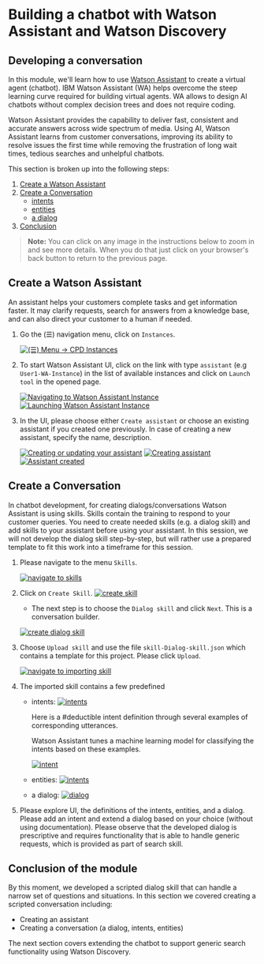 # Building a chatbot with Watson Assistant and Watson Discovery
## Developing a conversation

In this module, we'll learn how to use [Watson Assistant](https://www.ibm.com/products/watson-assistant) to create a virtual agent (chatbot). IBM Watson Assistant (WA) helps overcome the steep learning curve required for building virtual agents. WA allows to design AI chatbots without complex decision trees and does not require coding.

Watson Assistant provides the capability to deliver fast, consistent and accurate answers across wide spectrum of media. Using AI, Watson Assistant learns from customer conversations, improving its ability to resolve issues the first time while removing the frustration of long wait times, tedious searches and unhelpful chatbots. 

This section is broken up into the following steps:

1. [Create a Watson Assistant](#create-a-watson-assistant)
2. [Create a Conversation](#create-a-conversation)
    * [intents](#intents)
    * [entities](#entities)
    * [a dialog](#dialog)
3. [Conclusion](#conclusion-of-the-module)

> **Note:** You can click on any image in the instructions below to zoom in and see more details. 
> When you do that just click on your browser's back button to return to the previous page.

## Create a Watson Assistant
An assistant helps your customers complete tasks and get information faster. It may clarify requests, search for answers from a knowledge base, and can also direct your customer to a human if needed.

1. Go the (☰) navigation menu, click on `Instances`.

    [![(☰) Menu -> CPD Instances](../images/navigation/menu-instances.png)](../images/navigation/menu-instances.png)
    
2. To start Watson Assistant UI, click on the link with type `assistant` (e.g `User1-WA-Instance`) in the list of available instances and click on `Launch tool` in the opened page.

    [![Navigating to Watson Assistant Instance](../images/assistant/assistant-instances.png)](../images/assistant/assistant-instances.png)
    [![Launching Watson Assistant Instance](../images/assistant/assistant-launch-tool.png)](../images/assistant/assistant-launch-tool.png)
    
3. In the UI, please choose either `Create assistant` or choose an existing assistant if you created one previously. In case of creating a new assistant, specify the name, description.

    [![Creating or updating your assistant](../images/assistant/assistant-create.png)](../images/assistant/assistant-create.png)
    [![Creating assistant](../images/assistant/assistant-create-with-details.png)](../images/assistant/assistant-create-with-details.png)
    [![Assistant created](../images/assistant/assistant-created.png)](../images/assistant/assistant-created.png)


## Create a Conversation

In chatbot development, for creating dialogs/conversations Watson Assistant is using skills. Skills contain the training to respond to your customer queries. You need to create needed skills (e.g. a dialog skill) and add skills to your assistant before using your assistant. In this session, we will not develop the dialog skill step-by-step, 
but will rather use a prepared template to fit this work into a timeframe for this session.

1. Please navigate to the menu `Skills`.

    [![navigate to skills](../images/assistant/assistant-skills.png)](../images/assistant/assistant-skills.png)

2. Click on `Create Skill`.
[![create skill](../images/assistant/assistant-create-skill.png)](../images/assistant/assistant-create-skill.png)

    * The next step is to choose the `Dialog skill` and click `Next`. This is a conversation builder.

    [![create dialog skill](../images/assistant/assistant-create-dialog-skill.png)](../images/assistant/assistant-create-dialog-skill.png)

3. Choose `Upload skill` and use the file `skill-Dialog-skill.json` which contains a template for this project. Please click `Upload`.

    [![navigate to importing skill](../images/assistant/assistant-dialog-skill-ui.png)](../images/assistant/assistant-dialog-skill-ui.png)
 
4. The imported skill contains a few predefined
    * intents:
        [![intents](../images/assistant/assistant-intents.png)](../images/assistant/assistant-intents.png)

        Here is a #deductible intent definition through several examples of corresponding utterances.
        
        Watson Assistant tunes a machine learning model for classifying the intents based on these examples. 

        [![intent](../images/assistant/assistant-intent.png)](../images/assistant/assistant-intent.png)

    * entities: 
        [![intents](../images/assistant/assistant-entities.png)](../images/assistant/assistant-entities.png)

    * a dialog:
        [![dialog](../images/assistant/assistant-dialog.png)](../images/assistant/assistant-dialog.png)

5. Please explore UI, the definitions of the intents, entities, and a dialog. Please add an intent and extend a dialog based on your choice (without using documentation). Please observe that the developed dialog is  prescriptive and requires functionality that is able to handle generic requests, which is provided as part of search skill.


## Conclusion of the module

By this moment, we developed a scripted dialog skill that can handle a narrow set of questions and situations. In this section we covered creating a scripted conversation including:

* Creating an assistant
* Creating a conversation (a dialog, intents, entities)

The next section covers extending the chatbot to support generic search functionality using Watson Discovery.

